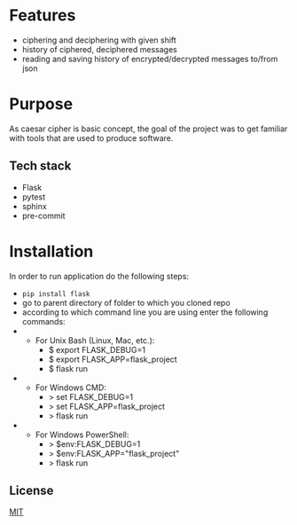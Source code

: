 # Features

- ciphering and deciphering with given shift
- history of ciphered, deciphered messages
- reading and saving history of encrypted/decrypted messages to/from json

# Purpose

As caesar cipher is basic concept, the goal of the project was to get familiar with tools that are used to produce software.

## Tech stack
- Flask
- pytest
- sphinx
- pre-commit

# Installation

In order to run application do the following steps:

-  ```pip install flask```
- go to parent directory of folder to which you cloned repo
- according to which command line you are using enter the following commands:
- - For Unix Bash (Linux, Mac, etc.):
    - $ export FLASK_DEBUG=1
    - $ export FLASK_APP=flask_project
    - $ flask run
- - For Windows CMD:
    - \> set FLASK_DEBUG=1
    - \> set FLASK_APP=flask_project
    - \> flask run
- - For Windows PowerShell:
    - \> $env:FLASK_DEBUG=1
    - \> $env:FLASK_APP="flask_project"
    - \> flask run

## License

[MIT](https://choosealicense.com/licenses/mit/)
